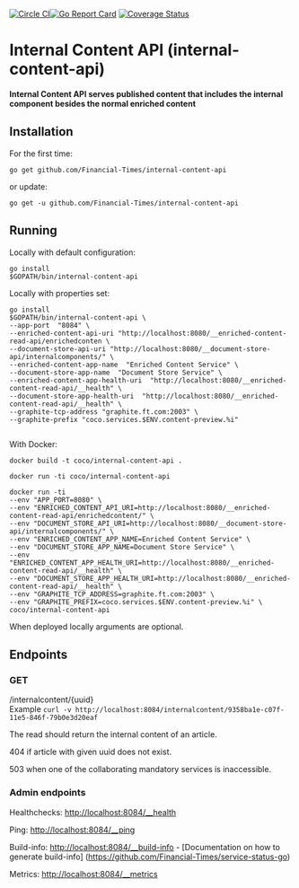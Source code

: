 [![Circle CI](https://circleci.com/gh/Financial-Times/internal-content-api.svg?style=shield)](https://circleci.com/gh/Financial-Times/internal-content-api)[![Go Report Card](https://goreportcard.com/badge/github.com/Financial-Times/internal-content-api)](https://goreportcard.com/report/github.com/Financial-Times/internal-content-api) [![Coverage Status](https://coveralls.io/repos/github/Financial-Times/internal-content-api/badge.svg)](https://coveralls.io/github/Financial-Times/internal-content-api)

# Internal Content API (internal-content-api)

__Internal Content API serves published content that includes the internal component besides the normal enriched content__

## Installation

For the first time:

`go get github.com/Financial-Times/internal-content-api`

or update:

`go get -u github.com/Financial-Times/internal-content-api`

## Running


Locally with default configuration:

```
go install
$GOPATH/bin/internal-content-api
```

Locally with properties set:

```
go install
$GOPATH/bin/internal-content-api \
--app-port  "8084" \
--enriched-content-api-uri "http://localhost:8080/__enriched-content-read-api/enrichedconten \
--document-store-api-uri "http://localhost:8080/__document-store-api/internalcomponents/" \
--enriched-content-app-name  "Enriched Content Service" \
--document-store-app-name  "Document Store Service" \
--enriched-content-app-health-uri  "http://localhost:8080/__enriched-content-read-api/__health" \
--document-store-app-health-uri  "http://localhost:8080/__enriched-content-read-api/__health" \
--graphite-tcp-address "graphite.ft.com:2003" \
--graphite-prefix "coco.services.$ENV.content-preview.%i"
 
```

With Docker:

`docker build -t coco/internal-content-api .`

`docker run -ti coco/internal-content-api`

```
docker run -ti  
--env "APP_PORT=8080" \  
--env "ENRICHED_CONTENT_API_URI=http://localhost:8080/__enriched-content-read-api/enrichedcontent/" \  
--env "DOCUMENT_STORE_API_URI=http://localhost:8080/__document-store-api/internalcomponents/" \  
--env "ENRICHED_CONTENT_APP_NAME=Enriched Content Service" \  
--env "DOCUMENT_STORE_APP_NAME=Document Store Service" \  
--env "ENRICHED_CONTENT_APP_HEALTH_URI=http://localhost:8080/__enriched-content-read-api/__health" \  
--env "DOCUMENT_STORE_APP_HEALTH_URI=http://localhost:8080/__enriched-content-read-api/__health" \  
--env "GRAPHITE_TCP_ADDRESS=graphite.ft.com:2003" \  
--env "GRAPHITE_PREFIX=coco.services.$ENV.content-preview.%i" \  
coco/internal-content-api  
```

When deployed locally arguments are optional.

## Endpoints
### GET
/internalcontent/{uuid}    
Example
`curl -v http://localhost:8084/internalcontent/9358ba1e-c07f-11e5-846f-79b0e3d20eaf`

The read should return the internal content of an article.

404 if article with given uuid does not exist.

503 when one of the collaborating mandatory services is inaccessible.

### Admin endpoints
Healthchecks: [http://localhost:8084/__health](http://localhost:8084/__health)

Ping: [http://localhost:8084/__ping](http://localhost:8084/__ping)

Build-info: [http://localhost:8084/__build-info](http://localhost:8084/__ping)  -  [Documentation on how to generate build-info] (https://github.com/Financial-Times/service-status-go) 
 
Metrics:  [http://localhost:8084/__metrics](http://localhost:8084/__metrics)
